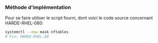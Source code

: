 ### Méthode d'implémentation
Pour se faire utiliser le script fourni, dont voici le code source concernant HARDE-RHEL-080:
```bash
systemctl --now mask nftables
# Fin: HARDE-RHEL-80
```
